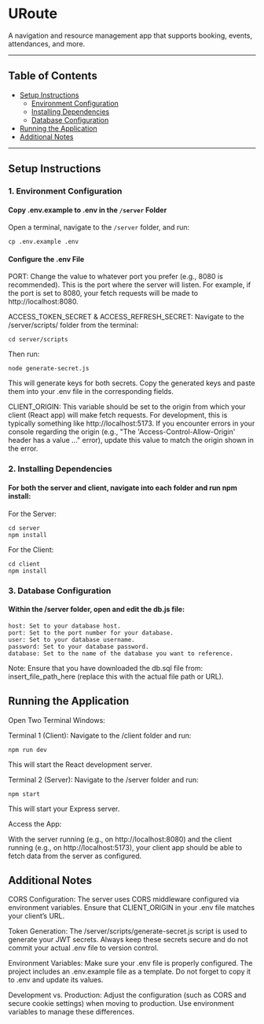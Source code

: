 # URoute

A navigation and resource management app that supports booking, events, attendances, and more.

---

## Table of Contents

- [Setup Instructions](#setup-instructions)
  - [Environment Configuration](#environment-configuration)
  - [Installing Dependencies](#installing-dependencies)
  - [Database Configuration](#database-configuration)
- [Running the Application](#running-the-application)
- [Additional Notes](#additional-notes)

---

## Setup Instructions

### 1. Environment Configuration

#### Copy .env.example to .env in the `/server` Folder

Open a terminal, navigate to the `/server` folder, and run:

```
cp .env.example .env
```

#### Configure the .env File

PORT:
Change the value to whatever port you prefer (e.g., 8080 is recommended). This is the port where the server will listen. For example, if the port is set to 8080, your fetch requests will be made to http://localhost:8080.

ACCESS_TOKEN_SECRET & ACCESS_REFRESH_SECRET:
Navigate to the /server/scripts/ folder from the terminal:

```
cd server/scripts
```

Then run:

```
node generate-secret.js
```

This will generate keys for both secrets. Copy the generated keys and paste them into your .env file in the corresponding fields.

CLIENT_ORIGIN:
This variable should be set to the origin from which your client (React app) will make fetch requests. For development, this is typically something like http://localhost:5173.
If you encounter errors in your console regarding the origin (e.g., "The 'Access-Control-Allow-Origin' header has a value ..." error), update this value to match the origin shown in the error.

### 2. Installing Dependencies

#### For both the server and client, navigate into each folder and run npm install:

For the Server:

```
cd server
npm install
```

For the Client:

```
cd client
npm install
```

### 3. Database Configuration

#### Within the /server folder, open and edit the db.js file:

```
host: Set to your database host.
port: Set to the port number for your database.
user: Set to your database username.
password: Set to your database password.
database: Set to the name of the database you want to reference.
```

Note:
Ensure that you have downloaded the db.sql file from: insert_file_path_here (replace this with the actual file path or URL).

## Running the Application

Open Two Terminal Windows:

Terminal 1 (Client):
Navigate to the /client folder and run:

```
npm run dev
```

This will start the React development server.

Terminal 2 (Server):
Navigate to the /server folder and run:

```
npm start
```

This will start your Express server.

Access the App:

With the server running (e.g., on http://localhost:8080) and the client running (e.g., on http://localhost:5173), your client app should be able to fetch data from the server as configured.

## Additional Notes

CORS Configuration:
The server uses CORS middleware configured via environment variables. Ensure that CLIENT_ORIGIN in your .env file matches your client’s URL.

Token Generation:
The /server/scripts/generate-secret.js script is used to generate your JWT secrets. Always keep these secrets secure and do not commit your actual .env file to version control.

Environment Variables:
Make sure your .env file is properly configured. The project includes an .env.example file as a template. Do not forget to copy it to .env and update its values.

Development vs. Production:
Adjust the configuration (such as CORS and secure cookie settings) when moving to production. Use environment variables to manage these differences.
